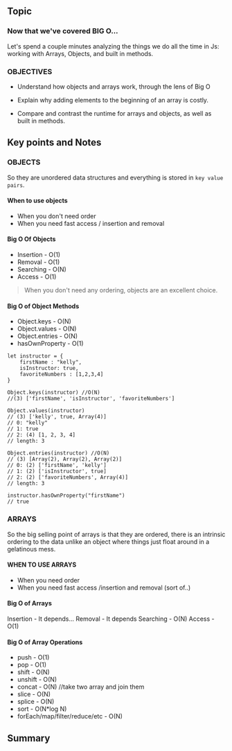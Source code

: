 ## Topic
### Now that we've covered BIG O...
Let's spend a couple minutes analyzing the things we do all the time in Js: working with Arrays, Objects, and built in methods.

### OBJECTIVES
* Understand how objects and arrays work, through the lens of Big O

* Explain why adding elements to the beginning of an array is costly.

* Compare and contrast the runtime for arrays and objects, as well as built in methods.

## Key points and Notes

### OBJECTS
So they are unordered data structures and everything is stored in `key value pairs`.

#### When to use objects
* When you don't need order
* When you need fast access / insertion and removal

#### Big O Of Objects
* Insertion - O(1)
* Removal - O(1)
* Searching - O(N)
* Access - O(1)

> When you don't need any ordering, objects are an excellent choice.

#### Big O of Object Methods
* Object.keys - O(N)
* Object.values - O(N)
* Object.entries -  O(N)
* hasOwnProperty - O(1)

```
let instructor = {
    firstName : "kelly",
    isInstructor: true,
    favoriteNumbers : [1,2,3,4]
}

Object.keys(instructor) //O(N)
//(3) ['firstName', 'isInstructor', 'favoriteNumbers']

Object.values(instructor)
// (3) ['kelly', true, Array(4)]
// 0: "kelly"
// 1: true
// 2: (4) [1, 2, 3, 4]
// length: 3

Object.entries(instructor) //O(N)
// (3) [Array(2), Array(2), Array(2)]
// 0: (2) ['firstName', 'kelly']
// 1: (2) ['isInstructor', true]
// 2: (2) ['favoriteNumbers', Array(4)]
// length: 3

instructor.hasOwnProperty("firstName")
// true

```
### ARRAYS
So the big selling point of arrays is that they are ordered, there is an intrinsic ordering to the data unlike an object where things just float around in a gelatinous mess.

#### WHEN TO USE ARRAYS
* When you need order
* When you need fast access /insertion and removal (sort of..)

#### Big O of Arrays
Insertion - It depends...
Removal - It depends
Searching - O(N)
Access - O(1)

#### Big O of Array Operations
* push - O(1)
* pop - O(1)
* shift - O(N)
* unshift - O(N)
* concat - O(N) //take two array and join them
* slice - O(N)
* splice - O(N)
* sort - O(N*log N)
* forEach/map/filter/reduce/etc - O(N)







## Summary